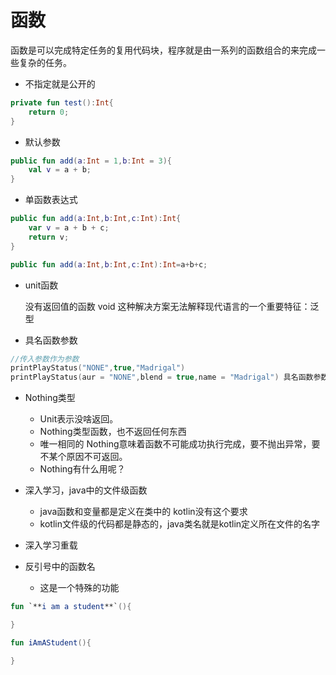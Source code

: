 # 函数

函数是可以完成特定任务的复用代码块，程序就是由一系列的函数组合的来完成一些复杂的任务。

- 不指定就是公开的

```kotlin
private fun test():Int{
    return 0;
}
```

- 默认参数

```kotlin
public fun add(a:Int = 1,b:Int = 3){
    val v = a + b;
}
```

- 单函数表达式
```kotlin
public fun add(a:Int,b:Int,c:Int):Int{
    var v = a + b + c;
    return v;
}

public fun add(a:Int,b:Int,c:Int):Int=a+b+c;

```

- unit函数

     没有返回值的函数 void 这种解决方案无法解释现代语言的一个重要特征：泛型

- 具名函数参数
```kotlin
//传入参数作为参数
printPlayStatus("NONE",true,"Madrigal")
printPlayStatus(aur = "NONE",blend = true,name = "Madrigal") 具名函数参数，可以不关心函数参数的顺序
```

- Nothing类型 
  - Unit表示没啥返回。
  - Nothing类型函数，也不返回任何东西
  - 唯一相同的  Nothing意味着函数不可能成功执行完成，要不抛出异常，要不某个原因不可返回。
  - Nothing有什么用呢？

- 深入学习，java中的文件级函数

    - java函数和变量都是定义在类中的  kotlin没有这个要求 
    - kotlin文件级的代码都是静态的，java类名就是kotlin定义所在文件的名字


- 深入学习重载

- 反引号中的函数名
  - 这是一个特殊的功能
```kotlin
fun `**i am a student**`(){

}

fun iAmAStudent(){

}
```